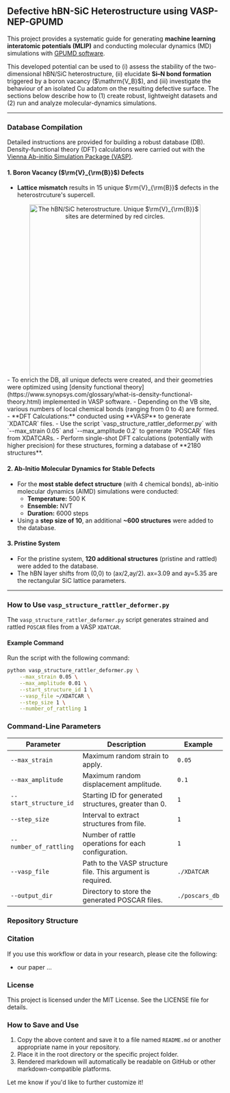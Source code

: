 ## Defective hBN-SiC Heterostructure using VASP-NEP-GPUMD

This project provides a systematic guide for generating **machine learning interatomic potentials (MLIP)** and conducting molecular dynamics (MD) simulations with [GPUMD software](https://gpumd.org/).

This developed potential can be used to 
(i) assess the stability of the two-dimensional hBN/SiC heterostructure,
(ii) elucidate **Si–N bond formation** triggered by a boron vacancy (\$\mathrm{V\_B}\$),
and (iii) investigate the behaviour of an isolated Cu adatom on the resulting defective surface.
The sections below describe how to (1) create robust, lightweight datasets and (2) run and analyze molecular-dynamics simulations.

---

### Database Compilation

Detailed instructions are provided for building a robust database (DB).
Density-functional theory (DFT) calculations were carried out with the [Vienna Ab-initio Simulation Package (VASP)](https://www.vasp.at/).


#### 1. Boron Vacancy ($\rm{V}_{\rm{B}}$) Defects
- **Lattice mismatch** results in 15 unique $\rm{V}_{\rm{B}}$ defects in the heterostrcuture's supercell.
<div align="center">
  <img src="fig1.png" alt="The hBN/SiC heterostructure. Unique $\rm{V}_{\rm{B}}$ sites are determined by red circles." width="400">
</div>
- To enrich the DB, all unique defects were created, and their geometries were optimized using [density functional theory](https://www.synopsys.com/glossary/what-is-density-functional-theory.html) implemented in VASP software.
- Depending on the VB site, various numbers of local chemical bonds (ranging from 0 to 4) are formed.
- **DFT Calculations:** conducted using **VASP** to generate `XDATCAR` files.
- Use the script `vasp_structure_rattler_deformer.py` with `--max_strain 0.05` and `--max_amplitude 0.2` to generate `POSCAR` files from XDATCARs.
- Perform single-shot DFT calculations (potentially with higher precision) for these structures, forming a database of **2180 structures**.

#### 2. Ab-Initio Molecular Dynamics for Stable Defects
- For the **most stable defect structure** (with 4 chemical bonds), ab-initio molecular dynamics (AIMD) simulations were conducted:
  - **Temperature:** 500 K
  - **Ensemble:** NVT
  - **Duration:** 6000 steps
- Using a **step size of 10**, an additional **~600 structures** were added to the database.

#### 3. Pristine System
- For the pristine system, **120 additional structures** (pristine and rattled) were added to the database.
- The hBN layer shifts from (0,0) to (ax/2,ay/2). ax=3.09 and ay=5.35 are the rectangular SiC lattice parameters.
---



### How to Use `vasp_structure_rattler_deformer.py`

The `vasp_structure_rattler_deformer.py` script generates strained and rattled `POSCAR` files from a VASP `XDATCAR`.

#### Example Command
Run the script with the following command:
```bash
python vasp_structure_rattler_deformer.py \
    --max_strain 0.05 \
    --max_amplitude 0.01 \
    --start_structure_id 1 \
    --vasp_file ~/XDATCAR \
    --step_size 1 \
    --number_of_rattling 1
```
### Command-Line Parameters

| Parameter | Description | Example|
| ------ | ------ | ------ |
| `--max_strain` | Maximum random strain to apply. | `0.05`
| `--max_amplitude` | Maximum random displacement amplitude. | `0.1`
| `--start_structure_id` | Starting ID for generated structures, greater than 0. | `1`
| `--step_size` | Interval to extract structures from file. | `1`
| `--number_of_rattling` | Number of rattle operations for each configuration. | `1`
| `--vasp_file`  | Path to the VASP structure file. This argument is required. | `./XDATCAR`
| `--output_dir` | Directory to store the generated POSCAR files. | `./poscars_db`


### Repository Structure


### Citation
If you use this workflow or data in your research, please cite the following:
  - our paper ...

### License
This project is licensed under the MIT License. See the LICENSE file for details.



### How to Save and Use
1. Copy the above content and save it to a file named `README.md` or another appropriate name in your repository.
2. Place it in the root directory or the specific project folder.
3. Rendered markdown will automatically be readable on GitHub or other markdown-compatible platforms.

Let me know if you'd like to further customize it!

